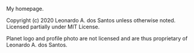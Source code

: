 My homepage.

Copyright (c) 2020 Leonardo A. dos Santos unless otherwise noted. Licensed partially under MIT License.

Planet logo and profile photo are not licensed and are thus proprietary of Leonardo A. dos Santos.